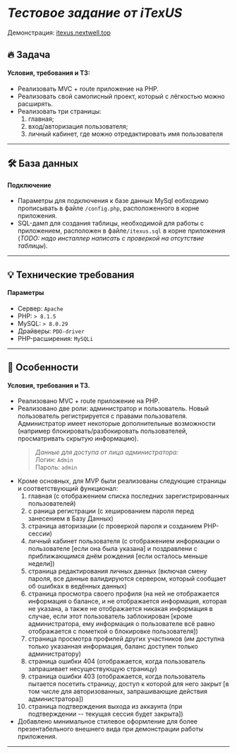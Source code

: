 # _Тестовое задание от iTexUS_
Демонстрация: [itexus.nextwell.top](https://itexus.nextwell.top)

## :fire: Задача
#### Условия, требования и ТЗ:
+ Реализовать MVC + route приложение на PHP.
+ Реализовать свой самописный проект, который с лёгкостью можно расширять.
+ Реализовать три страницы:
  1. главная;
  2. вход/авторизация пользователя;
  3. личный кабинет, где можно отредактировать имя пользователя

---

## :hammer_and_wrench: База данных
#### Подключение
* Параметры для подключения к базе данных MySql еобходимо прописывать в файле `/config.php`, расположенного в корне приложения.
* SQL-дамп для создания таблицы, необходимой для работы с приложением, расположен в файле`/itexus.sql` в корне приложения (<i>TODO: надо инсталлер написать с проверкой на отсутствие таблицы</i>).

---

## :bulb: Технические требования
#### Параметры
* Сервер: `Apache`
* PHP: `> 8.1.5`
* MySQL: `> 8.0.29`
* Драйверы: `PDO-driver`
* PHP-расширения: `MySQLi`

---

## :yellow_heart: Особенности
#### Условия, требования и ТЗ.

* Реализовано MVC + route приложение на PHP.
* Реализовано две роли: администратор и пользователь. Новый пользователь регистрируется с правами пользователя. Администратор имеет некоторые дополнительные возможности (например блокировать/разбокировать пользователей, просматривать скрытую информацию). 
  > _Данные для доступа от лица администратора:_  
  > Логин: `Admin`  
  > Пароль: `admin`  
* Кроме основных, для MVP были реализованы следующие страницы и соответствующий функционал:
  1. главная (с отображением списка последних зарегистрированных пользователей)
  2. с раница регистрации (с хешированием пароля перед занесением в Базу Данных)
  3. страница авторизации (с проверкой пароля и созданием PHP-сессии)
  4. личный кабинет пользователя (с отображением информации о пользователе [если она была указана] и поздравлени с приближающимся днём рождения [если осталось меньше недели])
  5. страница редактирования личных данных (включая смену пароля, все данные валидируются сервером, который сообщает об ошибках в ведённых данных)
  6. страница просмотра своего профиля (на ней не отображается информация о балансе, и не отображается информация, которая не указана, а также не отображается никакая информация в случае, если этот пользователь заблокирован [кроме администратора, ему информация о пользователе всё равно отображается с пометкой о блокировке пользователя])
  7. страница просмотра профилей других участников (им доступна только указанная информация, баланс доступен только администратору)
  8. страница ошибки 404 (отображается, когда пользователь запрашивает несуществующую страницу)
  9. страница ошибки 403 (отображается, когда пользователь пытается посетить страницу, доступ к которой для него закрыт [в том числе для авторизованных, запрашивающие действия администратора])
  10. страница подтверждения выхода из аккаунта (при подтверждении -- текущая сессия будет закрыта])
* Добавлено минимальное стилевое оформление для более презентабельного внешнего вида при демонстрации работы приложения.

---
